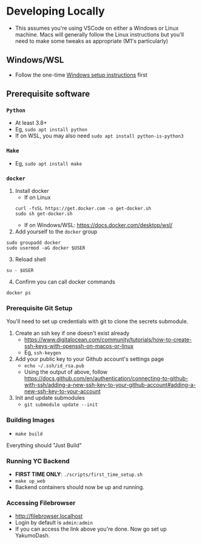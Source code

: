 # Developing Locally
- This assumes you're using VSCode on either a Windows or Linux machine. Macs will generally follow the Linux instructions but you'll need to make some tweaks as appropriate (M1's particularly)

## Windows/WSL
- Follow the one-time [Windows setup instructions](windows_first_time_setup.md) first

## Prerequisite software
### `Python`
- At least 3.8+
- Eg, `sudo apt install python`
- If on WSL, you may also need `sudo apt install python-is-python3`
### `Make`
- Eg, `sudo apt install make`
### `docker`
1. Install docker
    - If on Linux
    ```
    curl -fsSL https://get.docker.com -o get-docker.sh
    sudo sh get-docker.sh
    ```
    - If on Windows/WSL: https://docs.docker.com/desktop/wsl/
2. Add yourself to the `docker` group
```
sudo groupadd docker
sudo usermod -aG docker $USER
```
3. Reload shell
```
su - $USER
```
4. Confirm you can call docker commands
```
docker ps
```

### Prerequisite Git Setup
You'll need to set up credentials with git to clone the secrets submodule.

1. Create an ssh key if one doesn't exist already
    - https://www.digitalocean.com/community/tutorials/how-to-create-ssh-keys-with-openssh-on-macos-or-linux
    - Eg, `ssh-keygen`
2. Add your public key to your Github account's settings page
    - `echo ~/.ssh/id_rsa.pub`
    - Using the output of above, follow https://docs.github.com/en/authentication/connecting-to-github-with-ssh/adding-a-new-ssh-key-to-your-github-account#adding-a-new-ssh-key-to-your-account
3. Init and update submodules
    - `git submodule update --init`


### Building Images
- `make build`

Everything should "Just Build"

### Running YC Backend
- **FIRST TIME ONLY**: `./scripts/first_time_setup.sh`
- `make up_web`
- Backend containers should now be up and running.

### Accessing Filebrowser
- http://filebrowser.localhost
- Login by default is `admin:admin`
- If you can access the link above you're done. Now go set up YakumoDash.